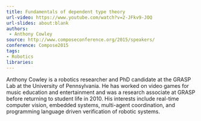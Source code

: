 ```yaml
---
title: Fundamentals of dependent type theory
url-video: https://www.youtube.com/watch?v=2-JFkv9-JOQ
url-slides: about:blank
authors:
 - Anthony Cowley
source: http://www.composeconference.org/2015/speakers/
conference: Compose2015
tags:
- Robotics
libraries:
---
```


Anthony Cowley is a robotics researcher and PhD candidate at the GRASP Lab at the University of Pennsylvania. He has worked on video games for music education and entertainment and was a research associate at GRASP before returning to student life in 2010. His interests include real-time computer vision, embedded systems, multi-agent coordination, and programming language driven verification of robotic systems.
